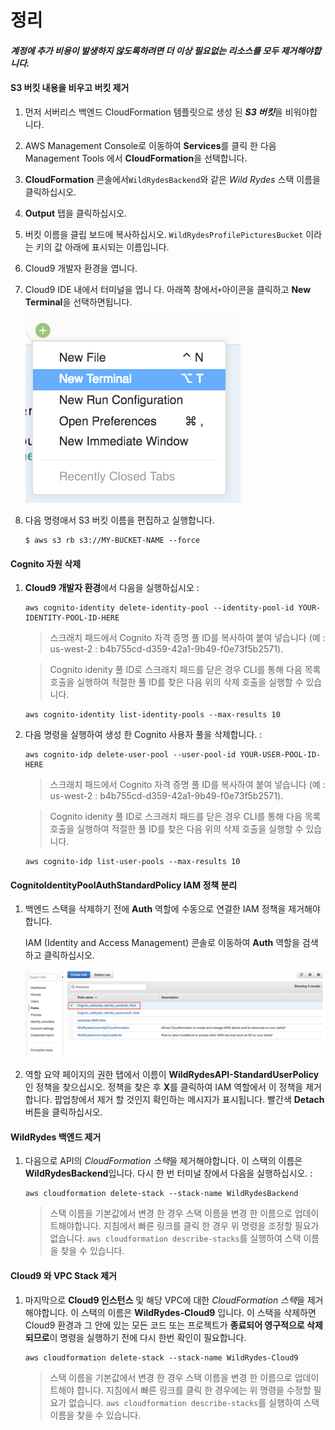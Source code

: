 # 정리

#### *계정에 추가 비용이 발생하지 않도록하려면 더 이상 필요없는 리소스를 모두 제거해야합니다.*

#### S3 버킷 내용을 비우고 버킷 제거

1. 먼저 서버리스 백엔드 CloudFormation 템플릿으로 생성 된 ***S3 버킷***을 비워야합니다.
2. AWS Management Console로 이동하여 **Services**를 클릭 한 다음 Management Tools 에서 **CloudFormation**을 선택합니다.
3. **CloudFormation** 콘솔에서`WildRydesBackend`와 같은 *Wild Rydes* 스택 이름을 클릭하십시오.
4. **Output** 탭을 클릭하십시오.
5. 버킷 이름을 클립 보드에 복사하십시오. `WildRydesProfilePicturesBucket` 이라는 키의 값 아래에 표시되는 이름입니다.
6. Cloud9 개발자 환경을 엽니다.  
7. Cloud9 IDE 내에서 터미널을 엽니 다. 아래쪽 창에서`+`아이콘을 클릭하고 **New Terminal**을 선택하면됩니다.

	![Cloud9 Terminal](../images/cloud9-new-terminal.png) 

8. 다음 명령애서 S3 버킷 이름을 편집하고 실행합니다. 

	```
	$ aws s3 rb s3://MY-BUCKET-NAME --force 
	```

#### Cognito 자원 삭제

1. **Cloud9 개발자 환경**에서 다음을 실행하십시오 : 
	
	```
	aws cognito-identity delete-identity-pool --identity-pool-id YOUR-IDENTITY-POOL-ID-HERE
	```
	> 스크래치 패드에서 Cognito 자격 증명 풀 ID를 복사하여 붙여 넣습니다 (예 : us-west-2 : b4b755cd-d359-42a1-9b49-f0e73f5b2571).

	> Cognito idenity 풀 ID로 스크래치 패드를 닫은 경우 CLI를 통해 다음 목록 호출을 실행하여 적절한 풀 ID를 찾은 다음 위의 삭제 호출을 실행할 수 있습니다.
	
	```
	aws cognito-identity list-identity-pools --max-results 10
	```

2. 다음 명령을 실행하여 생성 한 Cognito 사용자 풀을 삭제합니다. : 

	```
	aws cognito-idp delete-user-pool --user-pool-id YOUR-USER-POOL-ID-HERE
	```
	
	> 스크래치 패드에서 Cognito 자격 증명 풀 ID를 복사하여 붙여 넣습니다 (예 : us-west-2 : b4b755cd-d359-42a1-9b49-f0e73f5b2571).

	> Cognito idenity 풀 ID로 스크래치 패드를 닫은 경우 CLI를 통해 다음 목록 호출을 실행하여 적절한 풀 ID를 찾은 다음 위의 삭제 호출을 실행할 수 있습니다.

	```
	aws cognito-idp list-user-pools --max-results 10
	```
	
#### CognitoIdentityPoolAuthStandardPolicy IAM 정책 분리

1. 백엔드 스택을 삭제하기 전에 **Auth** 역할에 수동으로 연결한 IAM 정책을 제거해야합니다.

	IAM (Identity and Access Management) 콘솔로 이동하여 **Auth** 역할을 검색하고 클릭하십시오.

	![Find Auth Role](../images/iam-cleanup-findAuthRole.png)
	
2. 역할 요약 페이지의 권한 탭에서 이름이 **WildRydesAPI-StandardUserPolicy** 인 정책을 찾으십시오. 정책을 찾은 후 **X**를 클릭하여 IAM 역할에서 이 정책을 제거합니다. 팝업창에서 제거 할 것인지 확인하는 메시지가 표시됩니다. 빨간색 **Detach** 버튼을 클릭하십시오.

#### WildRydes 백엔드 제거 

1. 다음으로 API의 *CloudFormation 스택*을 제거해야합니다. 이 스택의 이름은 **WildRydesBackend**입니다. 다시 한 번 터미널 창에서 다음을 실행하십시오. :

	```
	aws cloudformation delete-stack --stack-name WildRydesBackend
	```
	> 스택 이름을 기본값에서 변경 한 경우 스택 이름을 변경 한 이름으로 업데이트해야합니다. 지침에서 빠른 링크를 클릭 한 경우 위 명령을 조정할 필요가 없습니다. `aws cloudformation describe-stacks`를 실행하여 스택 이름을 찾을 수 있습니다.

#### Cloud9 와 VPC Stack 제거 

1. 마지막으로 **Cloud9 인스턴스** 및 해당 VPC에 대한 *CloudFormation 스택*을 제거해야합니다. 이 스택의 이름은 **WildRydes-Cloud9** 입니다. 이 스택을 삭제하면 Cloud9 환경과 그 안에 있는 모든 코드 또는 프로젝트가 **종료되어 영구적으로 삭제되므로**이 명령을 실행하기 전에 다시 한번 확인이 필요합니다. 

	```
	aws cloudformation delete-stack --stack-name WildRydes-Cloud9
	```
	
	> 스택 이름을 기본값에서 변경 한 경우 스택 이름을 변경 한 이름으로 업데이트해야 합니다. 지침에서 빠른 링크를 클릭 한 경우에는 위 명령을 수정할 필요가 없습니다. `aws cloudformation describe-stacks`를 실행하여 스택 이름을 찾을 수 있습니다.

